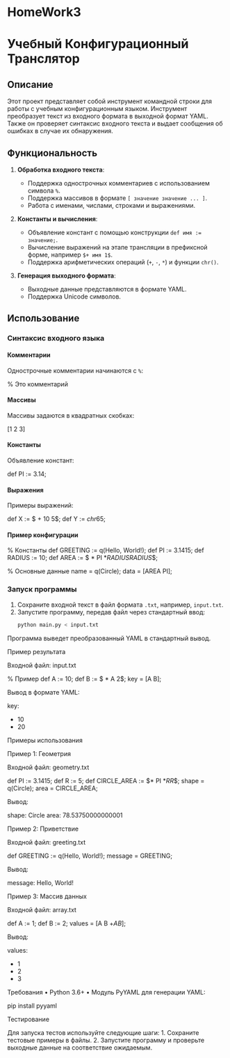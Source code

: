 # HomeWork3

# Учебный Конфигурационный Транслятор

## Описание

Этот проект представляет собой инструмент командной строки для работы с учебным конфигурационным языком. Инструмент преобразует текст из входного формата в выходной формат YAML. Также он проверяет синтаксис входного текста и выдает сообщения об ошибках в случае их обнаружения.

## Функциональность

1. **Обработка входного текста**: 
   - Поддержка однострочных комментариев с использованием символа `%`.
   - Поддержка массивов в формате `[ значение значение ... ]`.
   - Работа с именами, числами, строками и выражениями.

2. **Константы и вычисления**:
   - Объявление констант с помощью конструкции `def имя := значение;`.
   - Вычисление выражений на этапе трансляции в префиксной форме, например `$+ имя 1$`.
   - Поддержка арифметических операций (`+`, `-`, `*`) и функции `chr()`.

3. **Генерация выходного формата**:
   - Выходные данные представляются в формате YAML.
   - Поддержка Unicode символов.


## Использование

### Синтаксис входного языка

#### Комментарии
Однострочные комментарии начинаются с `%`:

% Это комментарий

#### Массивы
Массивы задаются в квадратных скобках:

[1 2 3]

#### Константы
Объявление констант:

def PI := 3.14;

#### Выражения
Примеры выражений:

def X := $ + 10 5$;
def Y := $chr 65$;

#### Пример конфигурации

% Константы
def GREETING := q(Hello, World!);
def PI := 3.1415;
def RADIUS := 10;
def AREA := $ * PI $* RADIUS RADIUS$$;

% Основные данные
name = q(Circle);
data = [AREA PI];

### Запуск программы

1. Сохраните входной текст в файл формата `.txt`, например, `input.txt`.
2. Запустите программу, передав файл через стандартный ввод:
   ```bash
   python main.py < input.txt

Программа выведет преобразованный YAML в стандартный вывод.

Пример результата

Входной файл: input.txt

% Пример
def A := 10;
def B := $ * A 2$;
key = [A B];

Вывод в формате YAML:

key:
- 10
- 20

Примеры использования

Пример 1: Геометрия

Входной файл: geometry.txt

def PI := 3.1415;
def R := 5;
def CIRCLE_AREA := $* PI $* R R$$;
shape = q(Circle);
area = CIRCLE_AREA;

Вывод:

shape: Circle
area: 78.53750000000001

Пример 2: Приветствие

Входной файл: greeting.txt

def GREETING := q(Hello, World!);
message = GREETING;

Вывод:

message: Hello, World!

Пример 3: Массив данных

Входной файл: array.txt

def A := 1;
def B := 2;
values = [A B $+ A B$];

Вывод:

values:
- 1
- 2
- 3

Требования
	•	Python 3.6+
	•	Модуль PyYAML для генерации YAML:

pip install pyyaml



Тестирование

Для запуска тестов используйте следующие шаги:
	1.	Сохраните тестовые примеры в файлы.
	2.	Запустите программу и проверьте выходные данные на соответствие ожидаемым.
